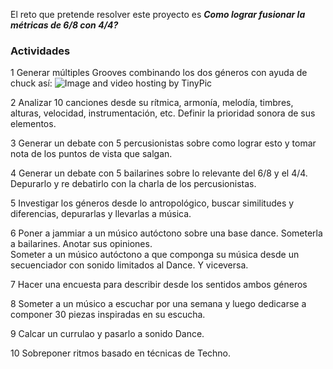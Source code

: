El reto que pretende resolver este proyecto es
*__Como lograr fusionar la métricas de 6/8 con 4/4?__* 




### Actividades

1  Generar múltiples Grooves combinando los dos géneros con ayuda de chuck así:
<img src="http://i57.tinypic.com/mwyuki.png" border="0" alt="Image and video hosting by TinyPic"></a>


2 Analizar 10 canciones desde su rítmica, armonía, melodía, timbres, alturas, velocidad, instrumentación, etc. Definir la prioridad sonora de sus elementos.   

3 Generar un debate con 5 percusionistas sobre como lograr esto y tomar nota de los puntos de vista que salgan.   

4 Generar un debate con 5 bailarines sobre lo relevante del 6/8 y el 4/4. Depurarlo y re debatirlo con la charla de los percusionistas.     

5 Investigar los géneros desde lo antropológico, buscar similitudes y diferencias, depurarlas y llevarlas a música.    

6 Poner a jammiar a un músico autóctono sobre una base dance. Someterla a bailarines. Anotar sus opiniones.   
Someter a un músico autóctono a que componga su música desde un secuenciador con sonido limitados al Dance. Y viceversa.  

7 Hacer una encuesta para describir desde los sentidos ambos géneros

8 Someter a un músico a escuchar por una semana y luego dedicarse a componer 30 piezas inspiradas en su escucha.

9 Calcar un currulao y pasarlo a sonido Dance.

10 Sobreponer ritmos basado en técnicas de Techno.


